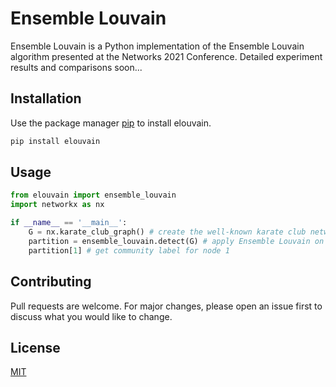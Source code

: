 # Ensemble Louvain

Ensemble Louvain is a Python implementation of the Ensemble Louvain algorithm presented at the Networks 2021 Conference. Detailed experiment results and comparisons soon...

## Installation

Use the package manager [pip](https://pip.pypa.io/en/stable/) to install elouvain.

```bash
pip install elouvain
```

## Usage

```python
from elouvain import ensemble_louvain
import networkx as nx

if __name__ == '__main__':
    G = nx.karate_club_graph() # create the well-known karate club network
    partition = ensemble_louvain.detect(G) # apply Ensemble Louvain on the graph
    partition[1] # get community label for node 1
```



## Contributing
Pull requests are welcome. For major changes, please open an issue first to discuss what you would like to change.

## License
[MIT](https://choosealicense.com/licenses/mit/)
